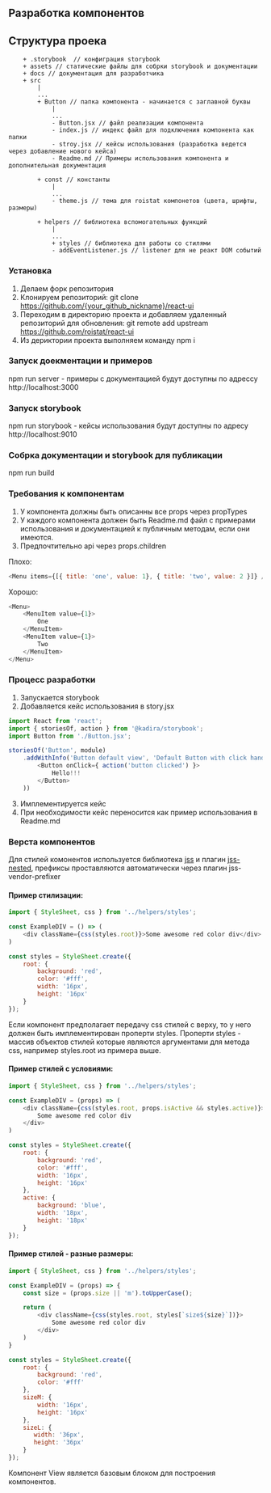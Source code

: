 ## Разработка компонентов

## Структура проека
```
    + .storybook  // конфиграция storybook
    + assets // статические файлы для собрки storybook и документации
    + docs // документация для разработчика
    + src
        |
        ...
        + Button // папка компонента - начинается с заглавной буквы
            |
            ...
            - Button.jsx // файл реализации компонента
            - index.js // индекс файл для подключения компонента как папки
            - stroy.jsx // кейсы использования (разработка ведется через добавление нового кейса)
            - Readme.md // Примеры использования компонента и дополнительная документация

        + const // константы
            |
            ...
            - theme.js // тема для roistat компонетов (цвета, шрифты, размеры)

        + helpers // библиотека вспомогательных функций
            |
            ...
            + styles // библиотека для работы со стилями
            - addEventListener.js // listener для не реакт DOM событий
```

### Установка

1. Делаем форк репозитория
2. Клонируем репозиторий: git clone https://github.com/{your_github_nickname}/react-ui
3. Переходим в директорию проекта и добавляем удаленный репозиторий для обновления: git remote add upstream https://github.com/roistat/react-ui
4. Из дериктории проекта выполняем команду npm i


### Запуск доекментации и примеров

npm run server - примеры с документацией будут доступны по адрессу http://localhost:3000


### Запуск storybook

npm run storybook - кейсы использования будут доступны по адресу  http://localhost:9010


### Собрка документации и storybook для публикации

npm run build

### Требования к компонентам

1. У компонента должны быть описанны все props через propTypes
2. У каждого компонента должен быть Readme.md файл с примерами использования и документацией к публичным методам, если они имеются.
2. Предпочтительно api через props.children

Плохо:
```js
<Menu items={[{ title: 'one', value: 1}, { title: 'two', value: 2 }]} />
````

Хорошо:
```js
<Menu>
    <MenuItem value={1}>
        One
    </MenuItem>
    <MenuItem value={1}>
        Two
    </MenuItem>
</Menu>
````

### Процесс разработки
1. Запускается storybook
2. Добавляется кейс использования в story.jsx
```js
import React from 'react';
import { storiesOf, action } from '@kadira/storybook';
import Button from './Button.jsx';

storiesOf('Button', module)
    .addWithInfo('Button default view', 'Default Button with click handler', () => (
        <Button onClick={ action('button clicked') }>
            Hello!!!
        </Button>
    ))
```
3. Имплементируется кейс
4. При необходимости кейс переносится как пример использования в Readme.md

### Верста компонентов

Для стилей комонентов используется библиотека [jss](https://github.com/jsstyles/jss) и плагин [jss-nested](https://github.com/jsstyles/jss-nested), префиксы проставляются автоматически через плагин jss-vendor-prefixer


#### Пример стилизации:
```js
import { StyleSheet, css } from '../helpers/styles';

const ExampleDIV = () => (
    <div className={css(styles.root)}>Some awesome red color div</div>
)

const styles = StyleSheet.create({
    root: {
        background: 'red',
        color: '#fff',
        width: '16px',
        height: '16px'
    }
});
```

Если компонент предполагает передачу css стилей с верху, то у него должен быть имплементирован проперти styles.
Проперти styles - массив объектов стилей которые являются аргументами для метода css, например styles.root из примера выше.

#### Пример стилей с условиями:
```js
import { StyleSheet, css } from '../helpers/styles';

const ExampleDIV = (props) => (
    <div className={css(styles.root, props.isActive && styles.active)}>
        Some awesome red color div
    </div>
)

const styles = StyleSheet.create({
    root: {
        background: 'red',
        color: '#fff',
        width: '16px',
        height: '16px'
    },
    active: {
        background: 'blue',
        width: '18px',
        height: '18px'
    }
});
```

#### Пример стилей - разные размеры:
```js
import { StyleSheet, css } from '../helpers/styles';

const ExampleDIV = (props) => {
    const size = (props.size || 'm').toUpperCase();

    return (
        <div className={css(styles.root, styles[`size${size}`])}>
            Some awesome red color div
        </div>
    )
}

const styles = StyleSheet.create({
    root: {
        background: 'red',
        color: '#fff'
    },
    sizeM: {
        width: '16px',
        height: '16px'
    },
    sizeL: {
       width: '36px',
       height: '36px'
    }
});
```

Компонент View является базовым блоком для построения компонентов.
